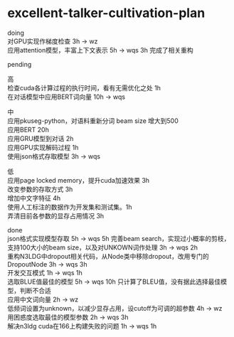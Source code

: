 # excellent-talker-cultivation-plan
doing  
对GPU实现作梯度检查 3h -> wz  
应用attention模型，丰富上下文表示 5h -> wqs  3h 完成了相关重构  

pending  

高  
检查cuda各计算过程的执行时间，看有无需优化之处 1h  
在对话模型中应用BERT词向量 10h -> wqs  

中  
应用pkuseg-python，对语料重新分词
beam size 增大到500  
应用BERT 20h  
应用GRU模型到对话 2h  
应用GPU实现解码过程 1h  
使用json格式存取模型 3h -> wqs  
  
低  
应用page locked memory，提升cuda加速效果 3h  
改变参数的存取方式 3h  
增加中文字特征 4h  
使用人工标注的数据作为开发集和测试集。1h  
弄清目前各参数的显存占用情况 3h  

done  
json格式实现模型存取 5h -> wqs  5h
完善beam search，实现过小概率的剪枝，支持100大小的beam size，以及对UNKOWN词作处理 3h -> wqs 2h  
重构N3LDG中dropout相关代码，从Node类中移除dropout，改用专门的DropoutNode 3h -> wqs 3h  
开发交互模式 1h -> wqs 1h  
选取BLUE值最佳的模型 5h -> wqs 10h 只计算了BLEU值，没有据此选择最佳模型，判断不合适  
应用中文词向量 2h -> wz  
低频词设置为unknown，以减少显存占用，设cutoff为可调的超参数 4h -> wz  
用困惑度选取最佳的模型参数 2h -> wqs  3h  
解决n3ldg cuda在166上构建失败的问题 1h -> wqs 1h  
